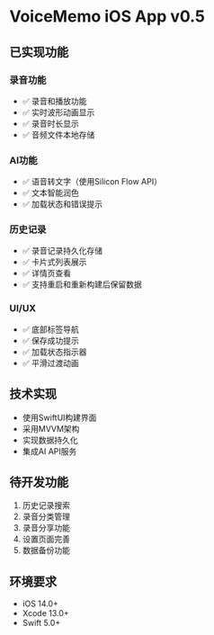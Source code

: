 # VoiceMemo iOS App v0.5

## 已实现功能

### 录音功能
- ✅ 录音和播放功能
- ✅ 实时波形动画显示
- ✅ 录音时长显示
- ✅ 音频文件本地存储

### AI功能
- ✅ 语音转文字（使用Silicon Flow API）
- ✅ 文本智能润色
- ✅ 加载状态和错误提示

### 历史记录
- ✅ 录音记录持久化存储
- ✅ 卡片式列表展示
- ✅ 详情页查看
- ✅ 支持重启和重新构建后保留数据

### UI/UX
- ✅ 底部标签导航
- ✅ 保存成功提示
- ✅ 加载状态指示器
- ✅ 平滑过渡动画

## 技术实现
- 使用SwiftUI构建界面
- 采用MVVM架构
- 实现数据持久化
- 集成AI API服务

## 待开发功能
1. 历史记录搜索
2. 录音分类管理
3. 录音分享功能
4. 设置页面完善
5. 数据备份功能

## 环境要求
- iOS 14.0+
- Xcode 13.0+
- Swift 5.0+